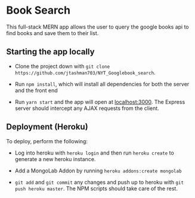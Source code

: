 # Book Search

This full-stack MERN app allows the user to query the google books api to find books and save them to their list. 

## Starting the app locally

  * Clone the project down with `git clone https://github.com/jtashman703/NYT_Googlebook_search`.

  * Run `npm install`, which will install all dependencies for both the server and the front end

  * Run `yarn start` and the app will open at <localhost:3000>. The Express server should intercept any AJAX requests from the client.

## Deployment (Heroku)

To deploy, perform the following:

  * Log into heroku with `heroku login` and then run `heroku create` to generate a new heroku instance.

  * Add a MongoLab Addon by running `heroku addons:create mongolab`

  * `git add` and `git commit` any changes and push up to heroku with `git push heroku master`. The NPM scripts should take care of the rest.



